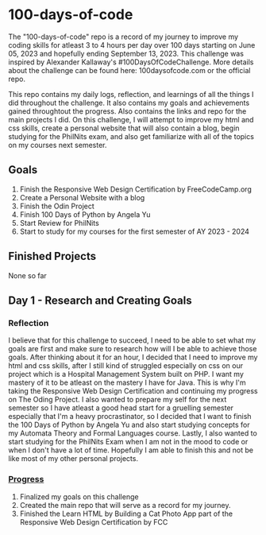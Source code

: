 # 100-days-of-code
The "100-days-of-code" repo is a record of my journey to improve my coding skills for atleast 3 to 4 hours per day over 100 days starting on June 05, 2023 and hopefully ending September 13, 2023. This challenge was inspired by Alexander Kallaway's #100DaysOfCodeChallenge. More details about the challenge can be found here: 100daysofcode.com or the official repo.

This repo contains my daily logs, reflection, and learnings of all the things I did throughout the challenge. It also contains my goals and achievements gained throughtout the progress. Also contains the links and repo for the main projects I did. On this challenge, I will attempt to improve my html and css skills, create a personal website that will also contain a blog, begin studying for the PhilNits exam, and also get familiarize with all of the topics on my courses next semester.

## Goals
1. Finish the Responsive Web Design Certification by FreeCodeCamp.org
2. Create a Personal Website with a blog
4. Finish the Odin Project
5. Finish 100 Days of Python by Angela Yu 
6. Start Review for PhilNits
7. Start to study for my courses for the first semester of AY 2023 - 2024

## Finished Projects
None so far


## Day 1 - Research and Creating Goals

### Reflection
I believe that for this challenge to succeed, I need to be able to set what my goals are first and make sure to research how will I be able to achieve those goals. After thinking about it for an hour, I decided that I need to improve my html and css skills, after I still kind of struggled especially on css on our project which is a Hospital Management System built on PHP. I want my mastery of it to be atleast on the mastery I have for Java. This is why I'm taking the Responsive Web Design Certification and continuing my progress on The Oding Project. I also wanted to prepare my self for the next semester so I have atleast a good head start for a gruelling semester especially that I'm a heavy procrastinator, so I decided that I want to finish the 100 Days of Python by Angela Yu and also start studying concepts for my Automata Theory and Formal Languages course. Lastly, I also wanted to start studying for the PhilNits Exam when I am not in the mood to code or when I don't have a lot of time. Hopefully I am able to finish this and not be like most of my other personal projects.

### [Progress](https://github.com/johnivanpuayap/100-days-of-code/tree/main/Day%201)
1. Finalized my goals on this challenge
2. Created the main repo that will serve as a record for my journey.
3. Finished the Learn HTML by Building a Cat Photo App part of the Responsive Web Design Certification by FCC

